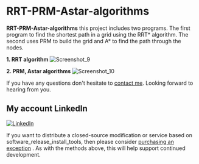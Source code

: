 # RRT-PRM-Astar-algorithms


**RRT-PRM-Astar-algorithms** this project includes two programs. The first program to find the shortest path in a grid using the RRT* algorithm. The second uses PRM to build the grid and A* to find the path through the nodes.

**1. RRT algorithm**
![Screenshot_9](https://user-images.githubusercontent.com/100195623/211168305-639fcda1-0bc9-4557-98c0-caec00687f27.png)

**2. PRM, Astar algorithms**
![Screenshot_10](https://user-images.githubusercontent.com/100195623/211168094-80a76530-18e2-4250-ba3d-d1bb1a58c4a5.png)

If you have any questions don't hesitate to <a href="mailto:holy.mail.100@gmail.com">contact me</a>. Looking forward to hearing from you. 

## My account LinkedIn
[![LinkedIn](https://img.shields.io/badge/LinkedIn-0077B5?style=for-the-badge&logo=linkedin&logoColor=white)](https://www.linkedin.com/in/nazar-arshinskiy/)

If you want to distribute a closed-source modification or service based on software_release_install_tools, then please consider <a href="mailto:holy.mail.100@gmail.com">purchasing an exception</a> . As with the methods above, this will help support continued development.

